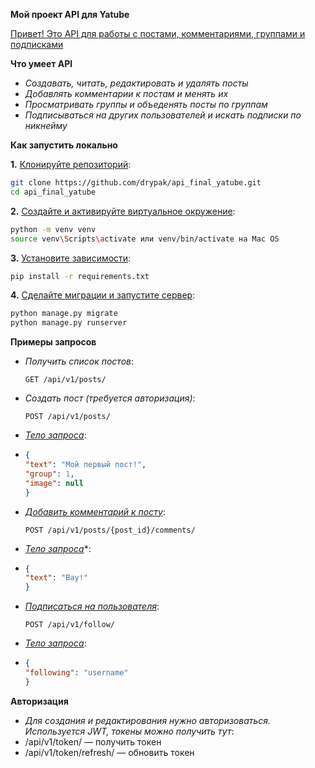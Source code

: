 <strong>Мой проект API для Yatube</strong>

<ins>Привет! Это API для работы с постами, комментариями, группами и подписками</ins>


**Что умеет API**

- *Создавать, читать, редактировать и удалять посты*  
- *Добавлять комментарии к постам и менять их*  
- *Просматривать группы и объеденять посты по группам*  
- *Подписываться на других пользователей и искать подписки по никнейму*  


**Как запустить локально**

**1.** <ins>Клонируйте репозиторий</ins>:
```bash
git clone https://github.com/drypak/api_final_yatube.git
cd api_final_yatube
```

**2.** <ins>Создайте и активируйте виртуальное окружение</ins>:
```bash
python -m venv venv
source venv\Scripts\activate или venv/bin/activate на Mac OS
```

**3.** <ins>Установите зависимости</ins>:
```bash
pip install -r requirements.txt
```

**4.** <ins>Сделайте миграции и запустите сервер</ins>:
```bash
python manage.py migrate
python manage.py runserver
```


**Примеры запросов**
- *</ins>Получить список постов</ins>*:
  ```http
  GET /api/v1/posts/
  ```
  
- *</ins>Создать пост (требуется авторизация)</ins>*:
  ```http
  POST /api/v1/posts/  
  ```
- *<ins>Тело запроса</ins>*:
- ```json
  {  
  "text": "Мой первый пост!",  
  "group": 1,  
  "image": null  
  }
  ```
- *<ins>Добавить комментарий к посту</ins>*:
  ```http  
  POST /api/v1/posts/{post_id}/comments/
  ```
- *<ins>Тело запроса*</ins>*:
- ```json
  {  
  "text": "Вау!"  
  }  
  ```  
- *<ins>Подписаться на пользователя</ins>*:
  ```http
  POST /api/v1/follow/
  ```
- *<ins>Тело запроса</ins>*:
- ```json
  {  
  "following": "username"  
  }
  ```


**Авторизация** 
- *Для создания и редактирования нужно авторизоваться. Используется JWT, токены можно получить тут*:
- /api/v1/token/ — получить токен  
- /api/v1/token/refresh/ — обновить токен  



